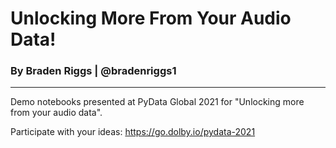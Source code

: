 # Unlocking More From Your Audio Data!
### By Braden Riggs | @bradenriggs1
---

Demo notebooks presented at PyData Global 2021 for "Unlocking more from your audio data".

Participate with your ideas: https://go.dolby.io/pydata-2021

